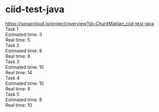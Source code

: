 # ciid-test-java
https://sonarcloud.io/project/overview?id=ChuritMaklan_ciid-test-java <br>
Task 1 <br>
Estimated time: 3 <br>
Real time: 5 <br>
Task 2 <br>
Estimated time: 8 <br>
Real time: 8 <br>
Task 3 <br>
Estimated time: 10 <br>
Real time: 14 <br>
Task 4 <br>
Estimated time: 10 <br>
Real time: 8 <br>
Task 5 <br>
Estimated time: 8 <br>
Real time: 10 <br>
